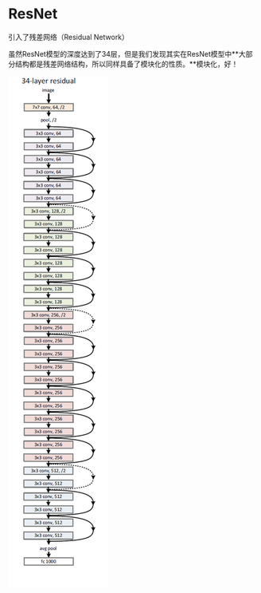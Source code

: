 # ResNet

引入了残差网络（Residual Network）

虽然ResNet模型的深度达到了34层，但是我们发现其实在ResNet模型中**大部分结构都是残差网络结构，所以同样具备了模块化的性质。**模块化，好！

<img src="..\pics\pytorch\resnet.png" style="float:left">